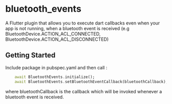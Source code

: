 # bluetooth_events

A Flutter plugin that allows you to execute dart callbacks even when your app is not running, when a bluetooth event is received (e.g BluetoothDevice.ACTION_ACL_CONNECTED, BluetoothDevice.ACTION_ACL_DISCONNECTED)

## Getting Started

Include package in pubspec.yaml and then call : 
```dart
    await BluetoothEvents.initialize();
    await BluetoothEvents.setBluetoothEventCallback(bluetoothCallback);
``` 
where bluetoothCallback is the callback which will be invoked whenever a bluetooth event is received.
